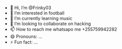 - 👋 Hi, I’m @Frinky03
- 👀 I’m interested in football
- 🌱 I’m currently learning music
- 💞️ I’m looking to collaborate on hacking
- 📫 How to reach me whatsapo me +255759942282
- 😄 Pronouns: ...
- ⚡ Fun fact: ...

<!---
Frinky03/Frinky03 is a ✨ special ✨ repository because its `README.md` (this file) appears on your GitHub profile.
You can click the Preview link to take a look at your changes.
--->
